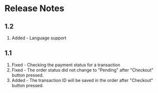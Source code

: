 # Release Notes

## 1.2 
1. Added - Language support
## 1.1
1. Fixed - Checking the payment status for a transaction
2. Fixed - The order status did not change to "Pending" after "Checkout" button pressed.
3. Added - The transaction ID will be saved in the order after "Checkout" button pressed.